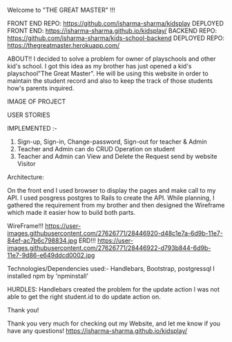  Welcome to "THE GREAT MASTER" !!!

FRONT END REPO: https://github.com/isharma-sharma/kidsplay
DEPLOYED FRONT END: https://isharma-sharma.github.io/kidsplay/
BACKEND REPO: https://github.com/isharma-sharma/kids-school-backend
DEPLOYED REPO: https://thegreatmaster.herokuapp.com/

  ABOUT!!
I decided to solve a problem for owner of playschools and other kid's school.
I got this idea as my brother has just opened a kid's playschool"The Great Master".
He will be using this website in order to maintain the student record and also to keep the track of those students how's parents inquired.

IMAGE OF PROJECT

USER STORIES

IMPLEMENTED :-
1. Sign-up, Sign-in, Change-password, Sign-out for teacher & Admin
2. Teacher and Admin can do CRUD Operation on student
3. Teacher and Admin can View and Delete the Request send by website Visitor

Architecture:

On the front end I used browser to display the pages and make call to my API.
I used posgress postgres to Rails to create the API. While planning, I gathered
the requirement from my brother and then designed the Wireframe which made it easier
how to build both parts.

WireFrame!!!
https://user-images.githubusercontent.com/27626771/28446920-d48c1e7a-6d9b-11e7-84ef-ac7b6c798834.jpg
ERD!!!
https://user-images.githubusercontent.com/27626771/28446922-d793b844-6d9b-11e7-9d86-e649ddcd0002.jpg

 Technologies/Dependencies used:-
 Handlebars, Bootstrap, postgressql
 I installed npm by 'npminstall'

HURDLES:
Handlebars created the problem for the update action I was not able to get the right
student.id to do update action on.

Thank you!

Thank you very much for checking out my Website, and let me know if you have any questions! https://isharma-sharma.github.io/kidsplay/
